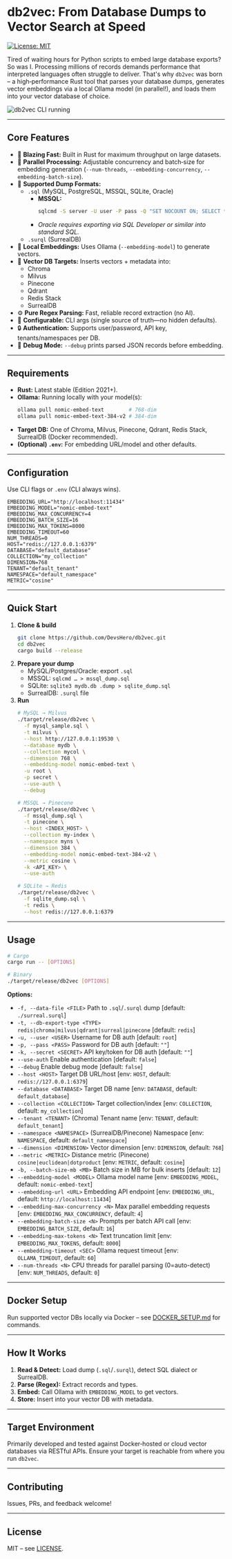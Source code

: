 # db2vec: From Database Dumps to Vector Search at Speed

[![License: MIT](https://img.shields.io/badge/License-MIT-yellow.svg)](https://opensource.org/licenses/MIT)

Tired of waiting hours for Python scripts to embed large database exports? So was I. Processing millions of records demands performance that interpreted languages often struggle to deliver. That's why `db2vec` was born – a high‑performance Rust tool that parses your database dumps, generates vector embeddings via a local Ollama model (in parallel!), and loads them into your vector database of choice.

![db2vec CLI running](assets/db2vec_screenshot.png)

---

## Core Features

* 🚀 **Blazing Fast:** Built in Rust for maximum throughput on large datasets.  
* 🔄 **Parallel Processing:** Adjustable concurrency and batch‑size for embedding generation (`--num‑threads`, `--embedding‑concurrency`, `--embedding‑batch‑size`).  
* 📄 **Supported Dump Formats:**  
  - `.sql` (MySQL, PostgreSQL, MSSQL, SQLite, Oracle)  
    - **MSSQL:**  
      ```bash
      sqlcmd -S server -U user -P pass -Q "SET NOCOUNT ON; SELECT * FROM dbo.TableName;" -o dump.sql
      ```  
    - *Oracle requires exporting via SQL Developer or similar into standard SQL.*  
  - `.surql` (SurrealDB)  
* 🧠 **Local Embeddings:** Uses Ollama (`--embedding-model`) to generate vectors.  
* 💾 **Vector DB Targets:** Inserts vectors + metadata into:  
  - Chroma  
  - Milvus  
  - Pinecone  
  - Qdrant  
  - Redis Stack  
  - SurrealDB  
* ⚙️ **Pure Regex Parsing:** Fast, reliable record extraction (no AI).  
* 🔧 **Configurable:** CLI args (single source of truth—no hidden defaults).  
* 🔒 **Authentication:** Supports user/password, API key, tenants/namespaces per DB.  
* 🐞 **Debug Mode:** `--debug` prints parsed JSON records before embedding.

---

## Requirements

* **Rust:** Latest stable (Edition 2021+).  
* **Ollama:** Running locally with your model(s):  
  ```bash
  ollama pull nomic-embed-text        # 768‑dim
  ollama pull nomic-embed-text-384-v2 # 384‑dim
  ```  
* **Target DB:** One of Chroma, Milvus, Pinecone, Qdrant, Redis Stack, SurrealDB (Docker recommended).  
* **(Optional) `.env`:** For embedding URL/model and other defaults.

---

## Configuration

Use CLI flags or `.env` (CLI always wins).  

```env
EMBEDDING_URL="http://localhost:11434"
EMBEDDING_MODEL="nomic-embed-text"
EMBEDDING_MAX_CONCURRENCY=4
EMBEDDING_BATCH_SIZE=16
EMBEDDING_MAX_TOKENS=8000
EMBEDDING_TIMEOUT=60
NUM_THREADS=0  
HOST="redis://127.0.0.1:6379"
DATABASE="default_database"
COLLECTION="my_collection"
DIMENSION=768
TENANT="default_tenant"
NAMESPACE="default_namespace"
METRIC="cosine"
```

---

## Quick Start

1. **Clone & build**  
   ```bash
   git clone https://github.com/DevsHero/db2vec.git
   cd db2vec
   cargo build --release
   ```  
2. **Prepare your dump**  
   - MySQL/Postgres/Oracle: export `.sql`  
   - MSSQL: `sqlcmd … > mssql_dump.sql`  
   - SQLite: `sqlite3 mydb.db .dump > sqlite_dump.sql`  
   - SurrealDB: `.surql` file  
3. **Run**  
   ```bash
   # MySQL → Milvus
   ./target/release/db2vec \
     -f mysql_sample.sql \
     -t milvus \
     --host http://127.0.0.1:19530 \
     --database mydb \
     --collection mycol \
     --dimension 768 \
     --embedding-model nomic-embed-text \
     -u root \
     -p secret \
     --use-auth \
     --debug

   # MSSQL → Pinecone
   ./target/release/db2vec \
     -f mssql_dump.sql \
     -t pinecone \
     --host <INDEX_HOST> \
     --collection my-index \
     --namespace myns \
     --dimension 384 \
     --embedding-model nomic-embed-text-384-v2 \
     --metric cosine \
     -k <API_KEY> \
     --use-auth

   # SQLite → Redis
   ./target/release/db2vec \
     -f sqlite_dump.sql \
     -t redis \
     --host redis://127.0.0.1:6379
   ```

---

## Usage

```bash
# Cargo
cargo run -- [OPTIONS]

# Binary
./target/release/db2vec [OPTIONS]
```

**Options:**

* `-f, --data-file <FILE>`               Path to `.sql`/`.surql` dump [default: `./surreal.surql`]
* `-t, --db-export-type <TYPE>`          `redis|chroma|milvus|qdrant|surreal|pinecone` [default: `redis`]
* `-u, --user <USER>`                    Username for DB auth [default: `root`]
* `-p, --pass <PASS>`                    Password for DB auth [default: `""`]
* `-k, --secret <SECRET>`                API key/token for DB auth [default: `""`]
* `--use-auth`                           Enable authentication [default: `false`]
* `--debug`                              Enable debug mode [default: `false`]
* `--host <HOST>`                        Target DB URL/host [env: `HOST`, default: `redis://127.0.0.1:6379`]
* `--database <DATABASE>`                Target DB name [env: `DATABASE`, default: `default_database`]
* `--collection <COLLECTION>`            Target collection/index [env: `COLLECTION`, default: `my_collection`]
* `--tenant <TENANT>`                    (Chroma) Tenant name [env: `TENANT`, default: `default_tenant`]
* `--namespace <NAMESPACE>`              (SurrealDB/Pinecone) Namespace [env: `NAMESPACE`, default: `default_namespace`]
* `--dimension <DIMENSION>`              Vector dimension [env: `DIMENSION`, default: `768`]
* `--metric <METRIC>`                    Distance metric (Pinecone) `cosine|euclidean|dotproduct` [env: `METRIC`, default: `cosine`]
* `-b, --batch-size-mb <MB>`             Batch size in MB for bulk inserts [default: `12`]
* `--embedding-model <MODEL>`            Ollama model name [env: `EMBEDDING_MODEL`, default: `nomic-embed-text`]
* `--embedding-url <URL>`                Embedding API endpoint [env: `EMBEDDING_URL`, default: `http://localhost:11434`]
* `--embedding-max-concurrency <N>`      Max parallel embedding requests [env: `EMBEDDING_MAX_CONCURRENCY`, default: `4`]
* `--embedding-batch-size <N>`           Prompts per batch API call [env: `EMBEDDING_BATCH_SIZE`, default: `16`]
* `--embedding-max-tokens <N>`           Text truncation limit [env: `EMBEDDING_MAX_TOKENS`, default: `8000`]
* `--embedding-timeout <SEC>`            Ollama request timeout [env: `OLLAMA_TIMEOUT`, default: `60`]
* `--num-threads <N>`                    CPU threads for parallel parsing (0=auto-detect) [env: `NUM_THREADS`, default: `0`]

---

## Docker Setup

Run supported vector DBs locally via Docker – see [DOCKER_SETUP.md](DOCKER_SETUP.md) for commands.

---

## How It Works

1. **Read & Detect:** Load dump (`.sql`/`.surql`), detect SQL dialect or SurrealDB.  
2. **Parse (Regex):** Extract records and types.  
3. **Embed:** Call Ollama with `EMBEDDING_MODEL` to get vectors.  
4. **Store:** Insert into your vector DB with metadata.

---

## Target Environment

Primarily developed and tested against Docker‑hosted or cloud vector databases via RESTful APIs. Ensure your target is reachable from where you run `db2vec`.

---

## Contributing

Issues, PRs, and feedback welcome!

---

## License

MIT – see [LICENSE](LICENSE).